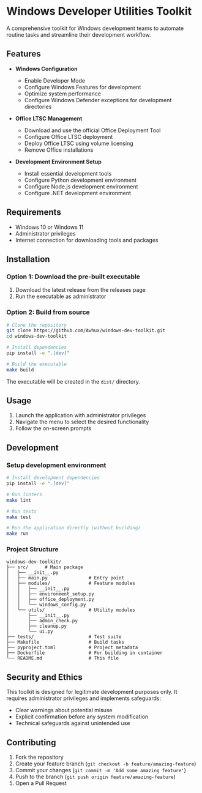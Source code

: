 # Windows Developer Utilities Toolkit

A comprehensive toolkit for Windows development teams to automate routine tasks and streamline their development workflow.

## Features

- **Windows Configuration**
  - Enable Developer Mode
  - Configure Windows Features for development
  - Optimize system performance
  - Configure Windows Defender exceptions for development directories

- **Office LTSC Management**
  - Download and use the official Office Deployment Tool
  - Configure Office LTSC deployment
  - Deploy Office LTSC using volume licensing
  - Remove Office installations

- **Development Environment Setup**
  - Install essential development tools
  - Configure Python development environment
  - Configure Node.js development environment
  - Configure .NET development environment

## Requirements

- Windows 10 or Windows 11
- Administrator privileges
- Internet connection for downloading tools and packages

## Installation

### Option 1: Download the pre-built executable

1. Download the latest release from the releases page
2. Run the executable as administrator

### Option 2: Build from source

```bash
# Clone the repository
git clone https://github.com/Awhux/windows-dev-toolkit.git
cd windows-dev-toolkit

# Install dependencies
pip install -e ".[dev]"

# Build the executable
make build
```

The executable will be created in the `dist/` directory.

## Usage

1. Launch the application with administrator privileges
2. Navigate the menu to select the desired functionality
3. Follow the on-screen prompts

## Development

### Setup development environment

```bash
# Install development dependencies
pip install -e ".[dev]"

# Run linters
make lint

# Run tests
make test

# Run the application directly (without building)
make run
```

### Project Structure

```
windows-dev-toolkit/
├── src/      # Main package
│   ├── __init__.py
│   ├── main.py               # Entry point
│   ├── modules/              # Feature modules
│   │   ├── __init__.py
│   │   ├── environment_setup.py
│   │   ├── office_deployment.py
│   │   └── windows_config.py
│   └── utils/                # Utility modules
│       ├── __init__.py
│       ├── admin_check.py
│       ├── cleanup.py
│       └── ui.py
├── tests/                    # Test suite
├── Makefile                  # Build tasks
├── pyproject.toml            # Project metadata
├── Dockerfile                # For building in container
└── README.md                 # This file
```

## Security and Ethics

This toolkit is designed for legitimate development purposes only. It requires administrator privileges and implements safeguards:

- Clear warnings about potential misuse
- Explicit confirmation before any system modification
- Technical safeguards against unintended use

## Contributing

1. Fork the repository
2. Create your feature branch (`git checkout -b feature/amazing-feature`)
3. Commit your changes (`git commit -m 'Add some amazing feature'`)
4. Push to the branch (`git push origin feature/amazing-feature`)
5. Open a Pull Request